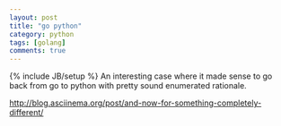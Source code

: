 ```yaml
---
layout: post
title: "go python"
category: python
tags: [golang]
comments: true
---
```

{% include JB/setup %}
An interesting case where it made sense to go back from go to python with pretty sound enumerated rationale.
  
<http://blog.asciinema.org/post/and-now-for-something-completely-different/>

